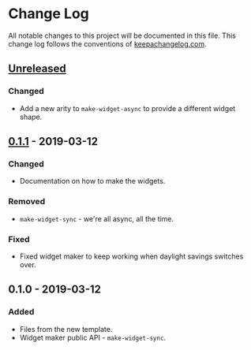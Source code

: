 # Change Log
All notable changes to this project will be documented in this file. This change log follows the conventions of [keepachangelog.com](http://keepachangelog.com/).

## [Unreleased]
### Changed
- Add a new arity to `make-widget-async` to provide a different widget shape.

## [0.1.1] - 2019-03-12
### Changed
- Documentation on how to make the widgets.

### Removed
- `make-widget-sync` - we're all async, all the time.

### Fixed
- Fixed widget maker to keep working when daylight savings switches over.

## 0.1.0 - 2019-03-12
### Added
- Files from the new template.
- Widget maker public API - `make-widget-sync`.

[Unreleased]: https://github.com/your-name/fizzbuzz/compare/0.1.1...HEAD
[0.1.1]: https://github.com/your-name/fizzbuzz/compare/0.1.0...0.1.1
